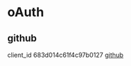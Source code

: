 # oAuth

## github
client_id 683d014c61f4c97b0127
    <a href="https://github.com/login/oauth/authorize?client_id=&redirect_uri=https://cnxzq.github.io/oauth/callback.html">github</a>
